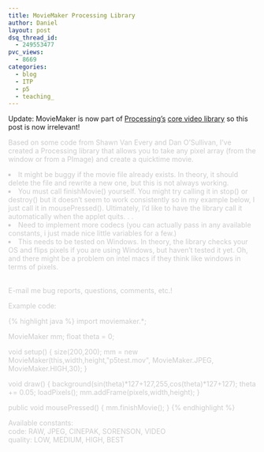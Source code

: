 ```yaml
---
title: MovieMaker Processing Library
author: Daniel
layout: post
dsq_thread_id:
  - 249553477
pvc_views:
  - 8669
categories:
  - blog
  - ITP
  - p5
  - teaching_
---
```

<p>Update:  MovieMaker is now part of <a href="http://processing.org">Processing&#8217;s</a> <a href="http://www.processing.org/reference/libraries/video/index.html">core video library</a> so this post is now irrelevant!</p>
<p><font color = #CCC></p>
<p>Based on some code from Shawn Van Every and Dan O&#8217;Sullivan, I&#8217;ve created a Processing library that allows you to take any pixel array (from the window or from a PImage) and create a quicktime movie.  </p>
<li class="arrow">It might be buggy if the movie file already exists.  In theory, it should delete the file and rewrite a new one, but this is not always working.</li>
<li class="arrow">You must call finishMovie() yourself.   You might try calling it in stop() or destroy() but it doesn&#8217;t seem to work consistently so in my example below, I just call it in mousePressed().  Ultimately, I&#8217;d like to have the library call it automatically when the applet quits. . .</li>
<li class="arrow">Need to implement more codecs (you can actually pass in any available constants, i just made nice little variables for a few.)</li>
<li class="arrow">This needs to be tested on Windows.  In theory, the library checks your OS and flips pixels if you are using Windows, but haven&#8217;t tested it yet. Oh, and there might be a problem on intel macs if they think like windows in terms of pixels.</li>
<p>&nbsp;<br />
E-mail me bug reports, questions, comments, etc.!</p>
<p>Example code:</p>

{% highlight java %}
import moviemaker.*;

MovieMaker mm;
float theta = 0;

void setup() {
  size(200,200);
  mm = new MovieMaker(this,width,height,"p5test.mov", MovieMaker.JPEG, MovieMaker.HIGH,30);
}

void draw() {
  background(sin(theta)*127+127,255,cos(theta)*127+127);
  theta += 0.05;
  loadPixels();
  mm.addFrame(pixels,width,height);
}

public void mousePressed() {
  mm.finishMovie();
}
{% endhighlight %}

<p>Available constants:<br />
code: RAW, JPEG, CINEPAK, SORENSON, VIDEO<br />
quality: LOW, MEDIUM, HIGH, BEST<br />
</font></p>
